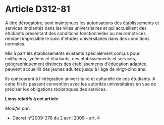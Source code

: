 # Article D312-81

A titre dérogatoire, sont maintenues les autorisations des établissements et services implantés dans les villes
universitaires et qui accueillent des étudiants présentant des conditions fonctionnelles ou neuromotrices rendant impossible
le suivi d'études universitaires dans des conditions normales.

Mis à part les établissements existants spécialement conçus pour collégiens, lycéens et étudiants, ces établissements et
services, géographiquement distincts des établissements d'éducation adaptée, peuvent accueillir des jeunes adultes jusqu'à
l'âge de vingt-cinq ans.

Ils concourent à l'intégration universitaire et culturelle de ces étudiants. A cette fin ils passent convention avec les
autorités universitaires en vue de préciser les obligations réciproques des services.

**Liens relatifs à cet article**

_Modifié par_:

  - Décret n°2009-378 du 2 avril 2009 - art. 4
